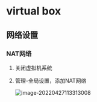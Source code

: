 # virtual box



## 网络设置



### NAT网络

1. 关闭虚拟机系统

2. 管理-全局设置，添加NAT网络

   ![image-20220427113313008](https://s2.loli.net/2022/04/27/LMIAFB74TDxljyh.png)